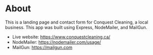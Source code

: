 # About
This is a landing page and contact form for Conquest Cleaning, a local business. This app was built using Express, NodeMailer, and MailGun.

- Live website: https://www.conquestcleaning.ca/
- NodeMailer: https://nodemailer.com/usage/
- MailGun: https://mailgun.com